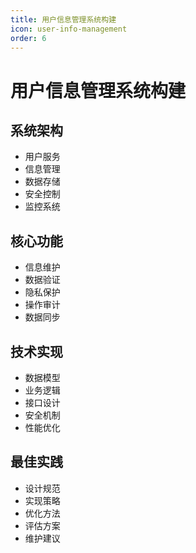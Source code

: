 ```yaml
---
title: 用户信息管理系统构建
icon: user-info-management
order: 6
---
```


# 用户信息管理系统构建

## 系统架构
- 用户服务
- 信息管理
- 数据存储
- 安全控制
- 监控系统

## 核心功能
- 信息维护
- 数据验证
- 隐私保护
- 操作审计
- 数据同步

## 技术实现
- 数据模型
- 业务逻辑
- 接口设计
- 安全机制
- 性能优化

## 最佳实践
- 设计规范
- 实现策略
- 优化方法
- 评估方案
- 维护建议
